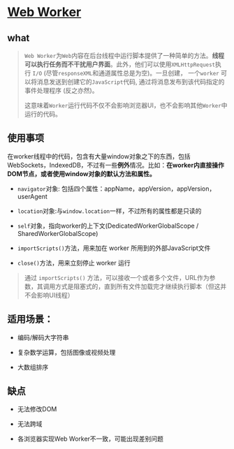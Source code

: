 # [Web Worker](https://developer.mozilla.org/zh-CN/docs/Web/API/Web_Workers_API/Using_web_workers)

## what

> `Web Worker`为`Web`内容在后台线程中运行脚本提供了一种简单的方法。**线程可以执行任务而不干扰用户界面**。此外，他们可以使用`XMLHttpRequest`执行 `I/O`  (尽管`responseXML`和通道属性总是为空)。一旦创建， 一个`worker` 可以将消息发送到创建它的`JavaScript`代码, 通过将消息发布到该代码指定的事件处理程序 (反之亦然)。
>
> 这意味着`Worker`运行代码不仅不会影响浏览器UI，也不会影响其他`Worker`中运行的代码。

## 使用事项

在worker线程中的代码，包含有大量window对象之下的东西，包括WebSockets，IndexedDB，不过有一些**例外**情况。比如：**在worker内直接操作DOM节点，或者使用window对象的默认方法和属性。**

- `navigator`对象: 包括四个属性：appName，appVersion，appVersion，userAgent

- `location`对象:与`window.location`一样，不过所有的属性都是只读的

- `self`对象，指向worker的上下文(DedicatedWorkerGlobalScope / SharedWorkerGlobalScope)

- `importScripts()`方法，用来加在 worker 所用到的外部JavaScript文件

- `close()`方法，用来立刻停止 worker 运行

> 通过 `importScripts()` 方法，可以接收一个或者多个文件，URL作为参数，其调用方式是阻塞式的，直到所有文件加载完才继续执行脚本（但这并不会影响UI线程）

## 适用场景：

- 编码/解码大字符串

- 复杂数学运算，包括图像或视频处理

- 大数组排序


## 缺点

- 无法修改DOM

- 无法跨域

- 各浏览器实现Web Worker不一致，可能出现差别问题
